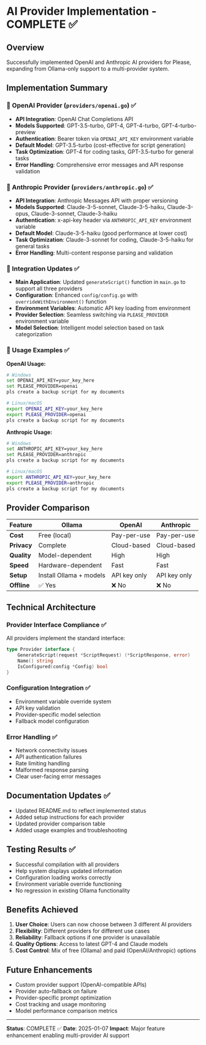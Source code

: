 # AI Provider Implementation - COMPLETE ✅

## Overview
Successfully implemented OpenAI and Anthropic AI providers for Please, expanding from Ollama-only support to a multi-provider system.

## Implementation Summary

### 🔌 OpenAI Provider (`providers/openai.go`) ✅
- **API Integration**: OpenAI Chat Completions API
- **Models Supported**: GPT-3.5-turbo, GPT-4, GPT-4-turbo, GPT-4-turbo-preview
- **Authentication**: Bearer token via `OPENAI_API_KEY` environment variable
- **Default Model**: GPT-3.5-turbo (cost-effective for script generation)
- **Task Optimization**: GPT-4 for coding tasks, GPT-3.5-turbo for general tasks
- **Error Handling**: Comprehensive error messages and API response validation

### 🔌 Anthropic Provider (`providers/anthropic.go`) ✅
- **API Integration**: Anthropic Messages API with proper versioning
- **Models Supported**: Claude-3-5-sonnet, Claude-3-5-haiku, Claude-3-opus, Claude-3-sonnet, Claude-3-haiku
- **Authentication**: x-api-key header via `ANTHROPIC_API_KEY` environment variable
- **Default Model**: Claude-3-5-haiku (good performance at lower cost)
- **Task Optimization**: Claude-3-sonnet for coding, Claude-3-5-haiku for general tasks
- **Error Handling**: Multi-content response parsing and validation

### 🔄 Integration Updates ✅
- **Main Application**: Updated `generateScript()` function in `main.go` to support all three providers
- **Configuration**: Enhanced `config/config.go` with `overrideWithEnvironment()` function
- **Environment Variables**: Automatic API key loading from environment
- **Provider Selection**: Seamless switching via `PLEASE_PROVIDER` environment variable
- **Model Selection**: Intelligent model selection based on task categorization

### 🎯 Usage Examples ✅

**OpenAI Usage:**
```bash
# Windows
set OPENAI_API_KEY=your_key_here
set PLEASE_PROVIDER=openai
pls create a backup script for my documents

# Linux/macOS
export OPENAI_API_KEY=your_key_here
export PLEASE_PROVIDER=openai
pls create a backup script for my documents
```

**Anthropic Usage:**
```bash
# Windows
set ANTHROPIC_API_KEY=your_key_here
set PLEASE_PROVIDER=anthropic
pls create a backup script for my documents

# Linux/macOS
export ANTHROPIC_API_KEY=your_key_here
export PLEASE_PROVIDER=anthropic
pls create a backup script for my documents
```

## Provider Comparison

| Feature | Ollama | OpenAI | Anthropic |
|---------|--------|---------|-----------|
| **Cost** | Free (local) | Pay-per-use | Pay-per-use |
| **Privacy** | Complete | Cloud-based | Cloud-based |
| **Quality** | Model-dependent | High | High |
| **Speed** | Hardware-dependent | Fast | Fast |
| **Setup** | Install Ollama + models | API key only | API key only |
| **Offline** | ✅ Yes | ❌ No | ❌ No |

## Technical Architecture

### Provider Interface Compliance ✅
All providers implement the standard interface:
```go
type Provider interface {
    GenerateScript(request *ScriptRequest) (*ScriptResponse, error)
    Name() string
    IsConfigured(config *Config) bool
}
```

### Configuration Integration ✅
- Environment variable override system
- API key validation
- Provider-specific model selection
- Fallback model configuration

### Error Handling ✅
- Network connectivity issues
- API authentication failures
- Rate limiting handling
- Malformed response parsing
- Clear user-facing error messages

## Documentation Updates ✅
- Updated README.md to reflect implemented status
- Added setup instructions for each provider
- Updated provider comparison table
- Added usage examples and troubleshooting

## Testing Results ✅
- Successful compilation with all providers
- Help system displays updated information
- Configuration loading works correctly
- Environment variable override functioning
- No regression in existing Ollama functionality

## Benefits Achieved
1. **User Choice**: Users can now choose between 3 different AI providers
2. **Flexibility**: Different providers for different use cases
3. **Reliability**: Fallback options if one provider is unavailable
4. **Quality Options**: Access to latest GPT-4 and Claude models
5. **Cost Control**: Mix of free (Ollama) and paid (OpenAI/Anthropic) options

## Future Enhancements
- Custom provider support (OpenAI-compatible APIs)
- Provider auto-fallback on failure
- Provider-specific prompt optimization
- Cost tracking and usage monitoring
- Model performance comparison metrics

---
**Status**: COMPLETE ✅
**Date**: 2025-01-07
**Impact**: Major feature enhancement enabling multi-provider AI support
